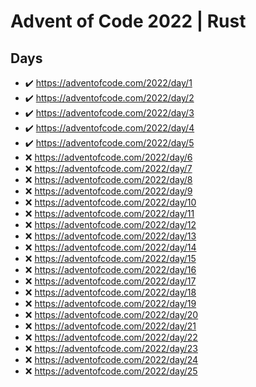 # Advent of Code 2022 | Rust

## Days
- :heavy_check_mark: https://adventofcode.com/2022/day/1
- :heavy_check_mark: https://adventofcode.com/2022/day/2
- :heavy_check_mark: https://adventofcode.com/2022/day/3
- :heavy_check_mark: https://adventofcode.com/2022/day/4
- :heavy_check_mark: https://adventofcode.com/2022/day/5
- :x: https://adventofcode.com/2022/day/6
- :x: https://adventofcode.com/2022/day/7
- :x: https://adventofcode.com/2022/day/8
- :x: https://adventofcode.com/2022/day/9
- :x: https://adventofcode.com/2022/day/10
- :x: https://adventofcode.com/2022/day/11
- :x: https://adventofcode.com/2022/day/12
- :x: https://adventofcode.com/2022/day/13
- :x: https://adventofcode.com/2022/day/14
- :x: https://adventofcode.com/2022/day/15
- :x: https://adventofcode.com/2022/day/16
- :x: https://adventofcode.com/2022/day/17
- :x: https://adventofcode.com/2022/day/18
- :x: https://adventofcode.com/2022/day/19
- :x: https://adventofcode.com/2022/day/20
- :x: https://adventofcode.com/2022/day/21
- :x: https://adventofcode.com/2022/day/22
- :x: https://adventofcode.com/2022/day/23
- :x: https://adventofcode.com/2022/day/24
- :x: https://adventofcode.com/2022/day/25
